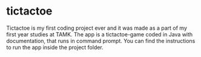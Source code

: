 # tictactoe

Tictactoe is my first coding project ever and it was made as a part of my first year studies at TAMK.
The app is a tictactoe-game coded in Java with documentation, that runs in command prompt.
You can find the instructions to run the app inside the project folder.
